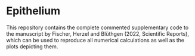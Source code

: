 # Epithelium

This repository contains the complete commented supplementary code to the manuscript by Fischer, Herzel and Blüthgen (2022, Scientific Reports), which can be used to reproduce all numerical calculations as well as the plots depicting them.
